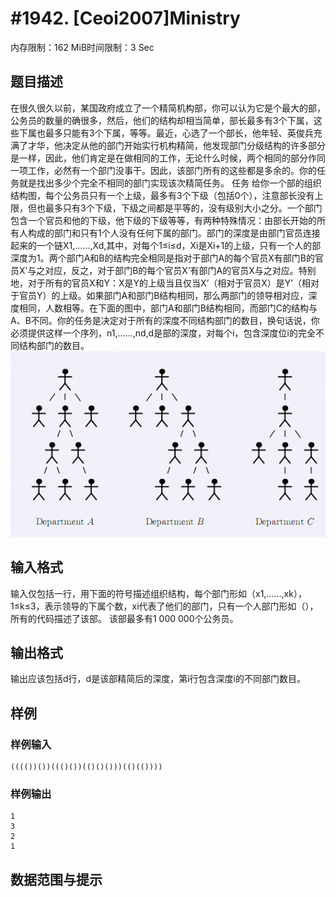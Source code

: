 # #1942. [Ceoi2007]Ministry

内存限制：162 MiB时间限制：3 Sec

## 题目描述

在很久很久以前，某国政府成立了一个精简机构部，你可以认为它是个最大的部，公务员的数量的确很多，然后，他们的结构却相当简单，部长最多有3个下属，这些下属也最多只能有3个下属，等等。最近，心选了一个部长，他年轻、英俊兵充满了才华，他决定从他的部门开始实行机构精简，他发现部门分级结构的许多部分是一样，因此，他们肯定是在做相同的工作，无论什么时候，两个相同的部分作同一项工作，必然有一个部门没事干。因此，该部门所有的这些都是多余的。你的任务就是找出多少个完全不相同的部门实现该次精简任务。 任务 给你一个部的组织结构图，每个公务员只有一个上级，最多有3个下级（包括0个），注意部长没有上限，但也最多只有3个下级，下级之间都是平等的，没有级别大小之分。一个部门包含一个官员和他的下级，他下级的下级等等，有两种特殊情况：由部长开始的所有人构成的部门和只有1个人没有任何下属的部门。部门的深度是由部门官员连接起来的一个链X1,&hellip;&hellip;,Xd,其中，对每个1&le;i&le;d，Xi是Xi+1的上级，只有一个人的部深度为1。两个部门A和B的结构完全相同是指对于部门A的每个官员X有部门B的官员X&rsquo;与之对应，反之，对于部门B的每个官员X&rsquo;有部门A的官员X与之对应。特别地，对于所有的官员X和Y：X是Y的上级当且仅当X&rsquo;（相对于官员X）是Y&rsquo;（相对于官员Y）的上级。如果部门A和部门B结构相同，那么两部门的领导相对应，深度相同，人数相等。在下面的图中，部门A和部门B结构相同，而部门C的结构与A、B不同。你的任务是决定对于所有的深度不同结构部门的数目，换句话说，你必须提供这样一个序列，n1,&hellip;&hellip;,nd,d是部的深度，对每个i，包含深度位i的完全不同结构部门的数目。 ![](images/1942.jpg)

## 输入格式

输入仅包括一行，用下面的符号描述组织结构，每个部门形如（x1,……,xk），1≤k≤3，表示领导的下属个数，xi代表了他们的部门，只有一个人部门形如（），所有的代码描述了该部。
该部最多有1 000 000个公务员。


## 输出格式

输出应该包括d行，d是该部精简后的深度，第i行包含深度i的不同部门数目。


## 样例

### 样例输入

    
    (((())())((()())(()()()))(()(())))
    
    
    

### 样例输出

    
    1
    3
    2
    1
    
    

## 数据范围与提示
